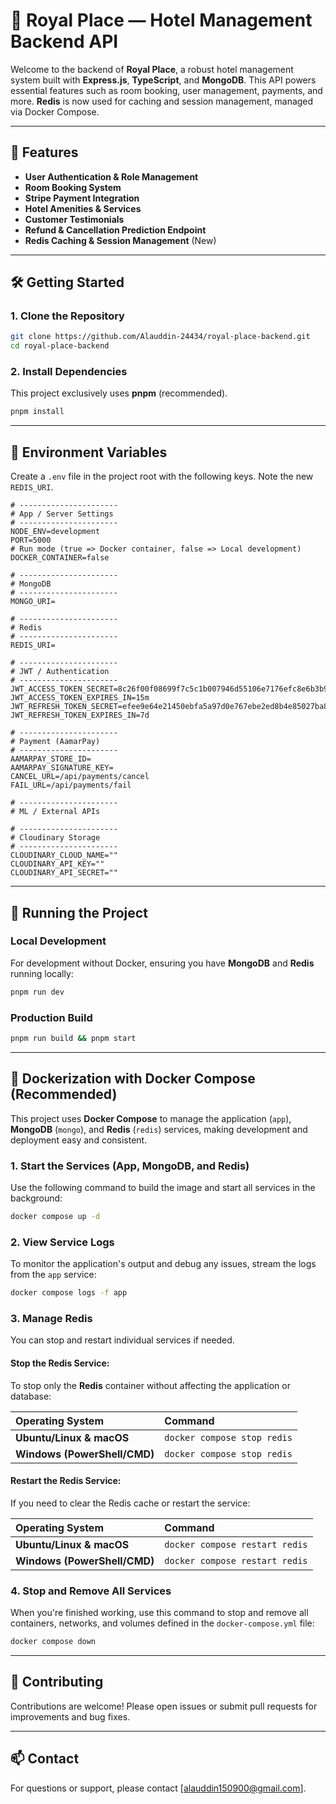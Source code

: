 

# 🏨 Royal Place — Hotel Management Backend API

Welcome to the backend of **Royal Place**, a robust hotel management system built with **Express.js**, **TypeScript**, and **MongoDB**. This API powers essential features such as room booking, user management, payments, and more. **Redis** is now used for caching and session management, managed via Docker Compose.

-----

## 🚀 Features

  - **User Authentication & Role Management**
  - **Room Booking System**
  - **Stripe Payment Integration**
  - **Hotel Amenities & Services**
  - **Customer Testimonials**
  - **Refund & Cancellation Prediction Endpoint**
  - **Redis Caching & Session Management** (New)

-----

## 🛠 Getting Started

### 1\. Clone the Repository

```bash
git clone https://github.com/Alauddin-24434/royal-place-backend.git
cd royal-place-backend
```

### 2\. Install Dependencies

This project exclusively uses **pnpm** (recommended).

```bash
pnpm install
```
-----

## 🔐 Environment Variables

Create a `.env` file in the project root with the following keys. Note the new `REDIS_URI`.

```env
# ----------------------
# App / Server Settings
# ----------------------
NODE_ENV=development
PORT=5000
# Run mode (true => Docker container, false => Local development)
DOCKER_CONTAINER=false

# ----------------------
# MongoDB
# ----------------------
MONGO_URI=

# ----------------------
# Redis
# ----------------------
REDIS_URI=

# ----------------------
# JWT / Authentication
# ----------------------
JWT_ACCESS_TOKEN_SECRET=8c26f00f08699f7c5c1b007946d55106e7176efc8e6b3b9f950f9b26fb3672a6
JWT_ACCESS_TOKEN_EXPIRES_IN=15m
JWT_REFRESH_TOKEN_SECRET=efee9e64e21450ebfa5a97d0e767ebe2ed8b4e85027ba8d
JWT_REFRESH_TOKEN_EXPIRES_IN=7d

# ----------------------
# Payment (AamarPay)
# ----------------------
AAMARPAY_STORE_ID=
AAMARPAY_SIGNATURE_KEY=
CANCEL_URL=/api/payments/cancel
FAIL_URL=/api/payments/fail

# ----------------------
# ML / External APIs

# ----------------------
# Cloudinary Storage
# ----------------------
CLOUDINARY_CLOUD_NAME=""
CLOUDINARY_API_KEY=""
CLOUDINARY_API_SECRET=""
```

-----


## 🚀 Running the Project

### Local Development

For development without Docker, ensuring you have **MongoDB** and **Redis** running locally:

```bash
pnpm run dev
```

### Production Build

```bash
pnpm run build && pnpm start
```

-----

## 🐳 Dockerization with Docker Compose (Recommended)

This project uses **Docker Compose** to manage the application (`app`), **MongoDB** (`mongo`), and **Redis** (`redis`) services, making development and deployment easy and consistent.

### 1\. Start the Services (App, MongoDB, and Redis)

Use the following command to build the image and start all services in the background:

```bash
docker compose up -d
```

### 2\. View Service Logs

To monitor the application's output and debug any issues, stream the logs from the `app` service:

```bash
docker compose logs -f app
```

### 3\. Manage Redis

You can stop and restart individual services if needed.

#### Stop the Redis Service:

To stop only the **Redis** container without affecting the application or database:

| Operating System | Command |
| :--- | :--- |
| **Ubuntu/Linux & macOS** | `docker compose stop redis` |
| **Windows (PowerShell/CMD)** | `docker compose stop redis` |

#### Restart the Redis Service:

If you need to clear the Redis cache or restart the service:

| Operating System | Command |
| :--- | :--- |
| **Ubuntu/Linux & macOS** | `docker compose restart redis` |
| **Windows (PowerShell/CMD)** | `docker compose restart redis` |

### 4\. Stop and Remove All Services

When you're finished working, use this command to stop and remove all containers, networks, and volumes defined in the `docker-compose.yml` file:

```bash
docker compose down
```

-----

## 🤝 Contributing

Contributions are welcome\! Please open issues or submit pull requests for improvements and bug fixes.

-----

## 📫 Contact

For questions or support, please contact [alauddin150900@gmail.com].